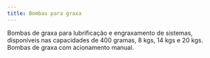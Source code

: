 ```yaml
---
title: Bombas para graxa
---
```


Bombas de graxa para lubrificação e engraxamento de sistemas, disponíveis nas capacidades de 400 gramas, 8 kgs, 14 kgs e 20 kgs. Bombas de graxa com acionamento manual.

